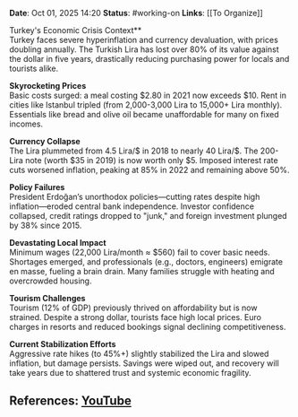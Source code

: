 **Date**: Oct 01, 2025 14:20
**Status**: #working-on
**Links**: [[To Organize]] 

Turkey's Economic Crisis Context**  
Turkey faces severe hyperinflation and currency devaluation, with prices doubling annually. The Turkish Lira has lost over 80% of its value against the dollar in five years, drastically reducing purchasing power for locals and tourists alike.

**Skyrocketing Prices**  
Basic costs surged: a meal costing $2.80 in 2021 now exceeds $10. Rent in cities like Istanbul tripled (from 2,000-3,000 Lira to 15,000+ Lira monthly). Essentials like bread and olive oil became unaffordable for many on fixed incomes.

**Currency Collapse**  
The Lira plummeted from 4.5 Lira/$ in 2018 to nearly 40 Lira/$. The 200-Lira note (worth $35 in 2019) is now worth only $5. Imposed interest rate cuts worsened inflation, peaking at 85% in 2022 and remaining above 50%.

**Policy Failures**  
President Erdoğan’s unorthodox policies—cutting rates despite high inflation—eroded central bank independence. Investor confidence collapsed, credit ratings dropped to "junk," and foreign investment plunged by 38% since 2015.

**Devastating Local Impact**  
Minimum wages (22,000 Lira/month ≈ $560) fail to cover basic needs. Shortages emerged, and professionals (e.g., doctors, engineers) emigrate en masse, fueling a brain drain. Many families struggle with heating and overcrowded housing.

**Tourism Challenges**  
Tourism (12% of GDP) previously thrived on affordability but is now strained. Despite a strong dollar, tourists face high local prices. Euro charges in resorts and reduced bookings signal declining competitiveness.

**Current Stabilization Efforts**  
Aggressive rate hikes (to 45%+) slightly stabilized the Lira and slowed inflation, but damage persists. Savings were wiped out, and recovery will take years due to shattered trust and systemic economic fragility.

## References: [YouTube](https://www.youtube.com/watch?v=ur3nTd0Ddwg)
